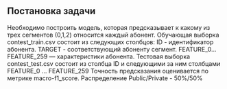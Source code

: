 ## Постановка задачи 
Необходимо построить модель, которая предсказывает к какому из трех сегментов (0,1,2) относится каждый абонент.
Обучающая выборка contest_train.csv состоит из следующих столбцов:
ID - идентификатор абонента. TARGET - соответствующий абоненту сегмент. FEATURE_0…FEATURE_259 — характеристики абонента. Тестовая выборка contest_test.csv состоит из столбца ID и следующими за ним столбцами FEATURE_0 … FEATURE_259
Точность предсказания оценивается по метрике macro-f1_score. Распределение Public/Private - 50%/50%